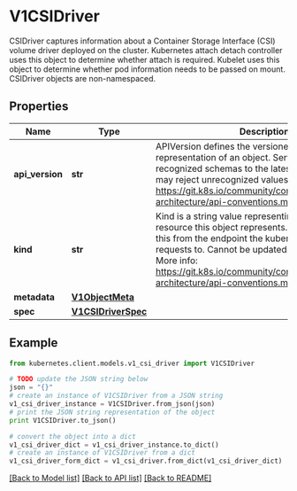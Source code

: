 # V1CSIDriver

CSIDriver captures information about a Container Storage Interface (CSI) volume driver deployed on the cluster. Kubernetes attach detach controller uses this object to determine whether attach is required. Kubelet uses this object to determine whether pod information needs to be passed on mount. CSIDriver objects are non-namespaced.

## Properties

Name | Type | Description | Notes
------------ | ------------- | ------------- | -------------
**api_version** | **str** | APIVersion defines the versioned schema of this representation of an object. Servers should convert recognized schemas to the latest internal value, and may reject unrecognized values. More info: https://git.k8s.io/community/contributors/devel/sig-architecture/api-conventions.md#resources | [optional] 
**kind** | **str** | Kind is a string value representing the REST resource this object represents. Servers may infer this from the endpoint the kubernetes.client submits requests to. Cannot be updated. In CamelCase. More info: https://git.k8s.io/community/contributors/devel/sig-architecture/api-conventions.md#types-kinds | [optional] 
**metadata** | [**V1ObjectMeta**](V1ObjectMeta.md) |  | [optional] 
**spec** | [**V1CSIDriverSpec**](V1CSIDriverSpec.md) |  | 

## Example

```python
from kubernetes.client.models.v1_csi_driver import V1CSIDriver

# TODO update the JSON string below
json = "{}"
# create an instance of V1CSIDriver from a JSON string
v1_csi_driver_instance = V1CSIDriver.from_json(json)
# print the JSON string representation of the object
print V1CSIDriver.to_json()

# convert the object into a dict
v1_csi_driver_dict = v1_csi_driver_instance.to_dict()
# create an instance of V1CSIDriver from a dict
v1_csi_driver_form_dict = v1_csi_driver.from_dict(v1_csi_driver_dict)
```
[[Back to Model list]](../README.md#documentation-for-models) [[Back to API list]](../README.md#documentation-for-api-endpoints) [[Back to README]](../README.md)


